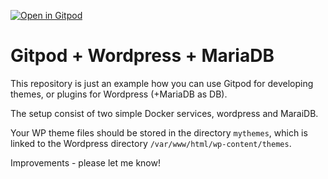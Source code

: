 [![Open in Gitpod](https://gitpod.io/button/open-in-gitpod.svg)](https://gitpod.io/#https://github.com/knut-erik/gitpod-wp-mariadb)

# Gitpod + Wordpress + MariaDB

This repository is just an example how you can use Gitpod for developing themes, or plugins for Wordpress (+MariaDB as DB).

The setup consist of two simple Docker services, wordpress and MaraiDB.

Your WP theme files should be stored in the directory `mythemes`, which is linked to the Wordpress directory `/var/www/html/wp-content/themes`.

Improvements - please let me know!
